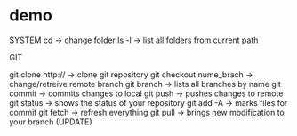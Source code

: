 # demo

SYSTEM
cd -> change folder
ls -l -> list all folders from current path

GIT

git clone http:// -> clone git repository
git checkout nume_brach -> change/retreive remote branch
git branch -> lists all branches by name
git commit -> commits changes to local
git push -> pushes changes to remote
git status -> shows the status of your repository
git add -A -> marks files for commit
git fetch -> refresh everything
git pull -> brings new modification to your branch (UPDATE)

